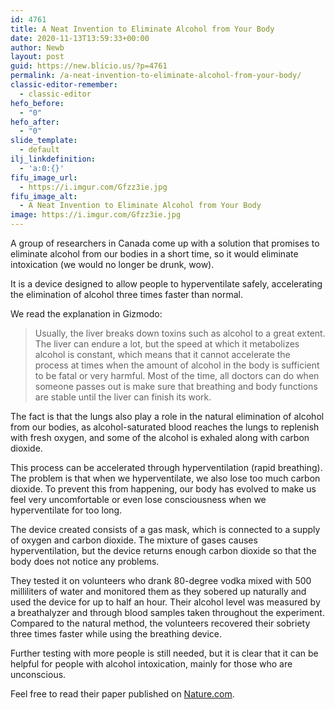 ```yaml
---
id: 4761
title: A Neat Invention to Eliminate Alcohol from Your Body
date: 2020-11-13T13:59:33+00:00
author: Newb
layout: post
guid: https://new.blicio.us/?p=4761
permalink: /a-neat-invention-to-eliminate-alcohol-from-your-body/
classic-editor-remember:
  - classic-editor
hefo_before:
  - "0"
hefo_after:
  - "0"
slide_template:
  - default
ilj_linkdefinition:
  - 'a:0:{}'
fifu_image_url:
  - https://i.imgur.com/Gfzz3ie.jpg
fifu_image_alt:
  - A Neat Invention to Eliminate Alcohol from Your Body
image: https://i.imgur.com/Gfzz3ie.jpg
---
```

A group of researchers in Canada come up with a solution that promises to eliminate alcohol from our bodies in a short time, so it would eliminate intoxication (we would no longer be drunk, wow).

It is a device designed to allow people to hyperventilate safely, accelerating the elimination of alcohol three times faster than normal.

We read the explanation in Gizmodo:

> Usually, the liver breaks down toxins such as alcohol to a great extent. The liver can endure a lot, but the speed at which it metabolizes alcohol is constant, which means that it cannot accelerate the process at times when the amount of alcohol in the body is sufficient to be fatal or very harmful. Most of the time, all doctors can do when someone passes out is make sure that breathing and body functions are stable until the liver can finish its work.

The fact is that the lungs also play a role in the natural elimination of alcohol from our bodies, as alcohol-saturated blood reaches the lungs to replenish with fresh oxygen, and some of the alcohol is exhaled along with carbon dioxide.

This process can be accelerated through hyperventilation (rapid breathing). The problem is that when we hyperventilate, we also lose too much carbon dioxide. To prevent this from happening, our body has evolved to make us feel very uncomfortable or even lose consciousness when we hyperventilate for too long.

The device created consists of a gas mask, which is connected to a supply of oxygen and carbon dioxide. The mixture of gases causes hyperventilation, but the device returns enough carbon dioxide so that the body does not notice any problems.

They tested it on volunteers who drank 80-degree vodka mixed with 500 milliliters of water and monitored them as they sobered up naturally and used the device for up to half an hour. Their alcohol level was measured by a breathalyzer and through blood samples taken throughout the experiment. Compared to the natural method, the volunteers recovered their sobriety three times faster while using the breathing device.

Further testing with more people is still needed, but it is clear that it can be helpful for people with alcohol intoxication, mainly for those who are unconscious.

Feel free to read their paper published on [Nature.com](https://www.nature.com/articles/s41598-020-76233-9).